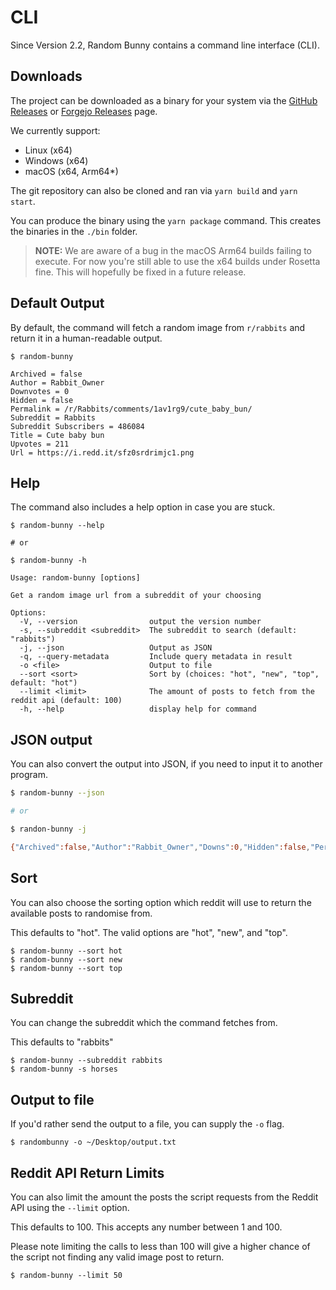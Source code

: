 # CLI

Since Version 2.2, Random Bunny contains a command line interface (CLI).

## Downloads

The project can be downloaded as a binary for your system via the [GitHub Releases](https://github.com/Vylpes/random-bunny/releases) or [Forgejo Releases](https://git.vylpes.xyz/RabbitLabs/random-bunny/releases) page.

We currently support:
- Linux (x64)
- Windows (x64)
- macOS (x64, Arm64\*)

The git repository can also be cloned and ran via `yarn build` and `yarn start`.

You can produce the binary using the `yarn package` command. This creates the binaries in the `./bin` folder.

> **NOTE:** We are aware of a bug in the macOS Arm64 builds failing to execute. For now you're still able to use the x64 builds under Rosetta fine. This will hopefully be fixed in a future release.

## Default Output

By default, the command will fetch a random image from `r/rabbits` and return it in a human-readable output.

```
$ random-bunny

Archived = false
Author = Rabbit_Owner
Downvotes = 0
Hidden = false
Permalink = /r/Rabbits/comments/1av1rg9/cute_baby_bun/
Subreddit = Rabbits
Subreddit Subscribers = 486084
Title = Cute baby bun
Upvotes = 211
Url = https://i.redd.it/sfz0srdrimjc1.png
```

## Help

The command also includes a help option in case you are stuck.

```
$ random-bunny --help

# or

$ random-bunny -h

Usage: random-bunny [options]

Get a random image url from a subreddit of your choosing

Options:
  -V, --version                output the version number
  -s, --subreddit <subreddit>  The subreddit to search (default: "rabbits")
  -j, --json                   Output as JSON
  -q, --query-metadata         Include query metadata in result
  -o <file>                    Output to file
  --sort <sort>                Sort by (choices: "hot", "new", "top", default: "hot")
  --limit <limit>              The amount of posts to fetch from the reddit api (default: 100)
  -h, --help                   display help for command
```

## JSON output

You can also convert the output into JSON, if you need to input it to another program.

```bash
$ random-bunny --json

# or

$ randon-bunny -j

{"Archived":false,"Author":"Rabbit_Owner","Downs":0,"Hidden":false,"Permalink":"/r/Rabbits/comments/1av1rg9/cute_baby_bun/","Subreddit":"Rabbits","SubredditSubscribers":486085,"Title":"Cute baby bun","Ups":210,"Url":"https://i.redd.it/sfz0srdrimjc1.png"}
```

## Sort

You can also choose the sorting option which reddit will use to return the available posts to randomise from.

This defaults to "hot". The valid options are "hot", "new", and "top".

```
$ random-bunny --sort hot
$ random-bunny --sort new
$ random-bunny --sort top
```


## Subreddit

You can change the subreddit which the command fetches from.

This defaults to "rabbits"

```
$ random-bunny --subreddit rabbits
$ random-bunny -s horses
```

## Output to file

If you'd rather send the output to a file, you can supply the `-o` flag.

```
$ randombunny -o ~/Desktop/output.txt
```

## Reddit API Return Limits

You can also limit the amount the posts the script requests from the Reddit API
using the `--limit` option.

This defaults to 100. This accepts any number between 1 and 100.

Please note limiting the calls to less than 100 will give a higher chance of
the script not finding any valid image post to return.

```
$ random-bunny --limit 50
```
